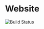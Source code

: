 # Website

[![Build Status](https://travis-ci.org/EnjambreBit/website.svg?branch=master)](https://travis-ci.org/EnjambreBit/website)


